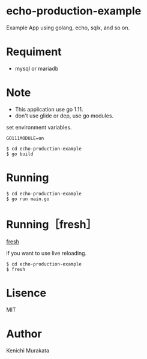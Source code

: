 # echo-production-example
Example App using golang, echo, sqlx, and so on.


# Requiment
+ mysql or mariadb

# Note
+ This application use go 1.11.
+ don't use glide or dep, use go modules.

set environment variables.
```
GO111MODULE=on
```

```
$ cd echo-production-example
$ go build
```



# Running
```
$ cd echo-production-example
$ go run main.go
```

# Running［fresh］
[fresh](https://github.com/pilu/fresh)

if you want to use live reloading.
```
$ cd echo-production-example
$ fresh
```

# Lisence
MIT

# Author
Kenichi Murakata
